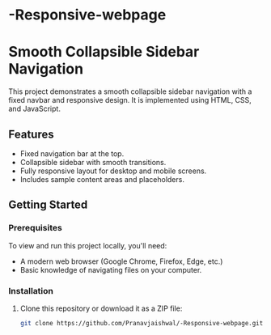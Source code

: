# -Responsive-webpage
# Smooth Collapsible Sidebar Navigation

This project demonstrates a smooth collapsible sidebar navigation with a fixed navbar and responsive design. It is implemented using HTML, CSS, and JavaScript.

## Features

- Fixed navigation bar at the top.
- Collapsible sidebar with smooth transitions.
- Fully responsive layout for desktop and mobile screens.
- Includes sample content areas and placeholders.

## Getting Started

### Prerequisites

To view and run this project locally, you'll need:
- A modern web browser (Google Chrome, Firefox, Edge, etc.)
- Basic knowledge of navigating files on your computer.

### Installation

1. Clone this repository or download it as a ZIP file:
   ```bash
   git clone https://github.com/Pranavjaishwal/-Responsive-webpage.git
